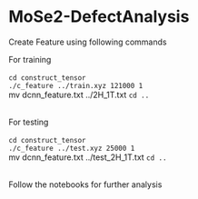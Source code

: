 # MoSe2-DefectAnalysis
Create Feature using following commands

For training <br><br>
`cd construct_tensor` <br>
`./c_feature ../train.xyz 121000 1` <br>
mv dcnn_feature.txt ../2H_1T.txt
`cd ..` <br>

<br>For testing<br><br>
`cd construct_tensor` <br>
`./c_feature ../test.xyz 25000 1` <br>
mv dcnn_feature.txt ../test_2H_1T.txt
`cd ..` <br>
<br>

Follow the notebooks for further analysis
